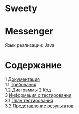 # Sweety
# Messenger
Язык реализации: Java

# Содержание
1 [Документация](Documents)  
1.1 [Требования](Documents/Requirements/Requirements%20Document.md)   
1.2 [Диаграммы](Documents/System%20Project)
2 [Код](Code)   
3 [Информация о тестировании](Testing)  
3.1 [План тестирования](Testing/TestPlan.md)  
3.2 [Представление результатов](Testing/TestResults.md) 
